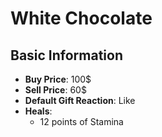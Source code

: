 # White Chocolate

## Basic Information

- **Buy Price**: 100$
- **Sell Price**: 60$
- **Default Gift Reaction**: Like
- **Heals**:
  - 12 points of Stamina